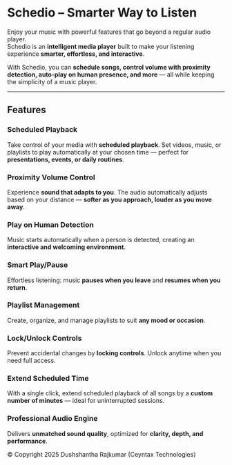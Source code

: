 # Schedio – Smarter Way to Listen  

Enjoy your music with powerful features that go beyond a regular audio player.  
Schedio is an **intelligent media player** built to make your listening experience **smarter, effortless, and interactive**.  

With Schedio, you can **schedule songs, control volume with proximity detection, auto-play on human presence, and more** — all while keeping the simplicity of a music player.  

---

##  Features  

###  Scheduled Playback  
Take control of your media with **scheduled playback**. Set videos, music, or playlists to play automatically at your chosen time — perfect for **presentations, events, or daily routines**.  

###  Proximity Volume Control  
Experience **sound that adapts to you**. The audio automatically adjusts based on your distance — **softer as you approach, louder as you move away**.  

###  Play on Human Detection  
Music starts automatically when a person is detected, creating an **interactive and welcoming environment**.  

###  Smart Play/Pause  
Effortless listening: music **pauses when you leave** and **resumes when you return**.  

###  Playlist Management  
Create, organize, and manage playlists to suit **any mood or occasion**.  

###  Lock/Unlock Controls  
Prevent accidental changes by **locking controls**. Unlock anytime when you need full access.  

###  Extend Scheduled Time  
With a single click, extend scheduled playback of all songs by a **custom number of minutes** — ideal for uninterrupted sessions.  

###  Professional Audio Engine  
Delivers **unmatched sound quality**, optimized for **clarity, depth, and performance**.  



© Copyright 2025 Dushshantha Rajkumar (Ceyntax Technologies)
